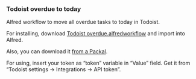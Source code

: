 ### Todoist overdue to today

Alfred workflow to move all overdue tasks to today in Todoist.

For installing, download [Todoist overdue.alfredworkflow](https://github.com/agladky/todoist-overdue-alfred/blob/master/Todoist%20overdue.alfredworkflow) and import into Alfred.

Also, you can download it [from a Packal](http://www.packal.org/workflow/todoist-overdue-today).

For using, insert your token as “token” variable in “Value” field.
Get it from “Todoist settings → Integrations → API token”.
